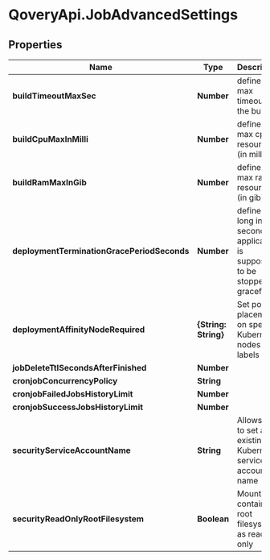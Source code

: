 # QoveryApi.JobAdvancedSettings

## Properties

Name | Type | Description | Notes
------------ | ------------- | ------------- | -------------
**buildTimeoutMaxSec** | **Number** | define the max timeout for the build | [optional] 
**buildCpuMaxInMilli** | **Number** | define the max cpu resources (in milli) | [optional] 
**buildRamMaxInGib** | **Number** | define the max ram resources (in gib) | [optional] 
**deploymentTerminationGracePeriodSeconds** | **Number** | define how long in seconds an application is supposed to be stopped gracefully | [optional] 
**deploymentAffinityNodeRequired** | **{String: String}** | Set pod placement on specific Kubernetes nodes labels | [optional] 
**jobDeleteTtlSecondsAfterFinished** | **Number** |  | [optional] 
**cronjobConcurrencyPolicy** | **String** |  | [optional] 
**cronjobFailedJobsHistoryLimit** | **Number** |  | [optional] 
**cronjobSuccessJobsHistoryLimit** | **Number** |  | [optional] 
**securityServiceAccountName** | **String** | Allows you to set an existing Kubernetes service account name  | [optional] 
**securityReadOnlyRootFilesystem** | **Boolean** | Mounts the container&#39;s root filesystem as read-only  | [optional] 



